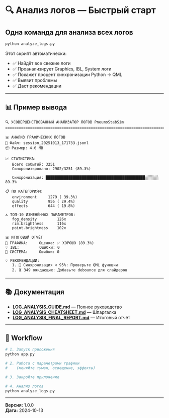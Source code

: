 # 🔍 Анализ логов — Быстрый старт

## Одна команда для анализа всех логов

```bash
python analyze_logs.py
```

Этот скрипт автоматически:
- ✅ Найдёт все свежие логи
- ✅ Проанализирует Graphics, IBL, System логи
- ✅ Покажет процент синхронизации Python → QML
- ✅ Выявит проблемы
- ✅ Даст рекомендации

---

## 📊 Пример вывода

```
🔍 УСОВЕРШЕНСТВОВАННЫЙ АНАЛИЗАТОР ЛОГОВ PneumoStabSim
================================================================================

📊 АНАЛИЗ ГРАФИЧЕСКИХ ЛОГОВ
📄 Файл: session_20251013_171733.jsonl
📦 Размер: 4.6 MB

📈 СТАТИСТИКА:
   Всего событий: 3251
   Синхронизировано: 2902/3251 (89.3%)
   
   Синхронизация: ████████████████████████████████████████████░░░░░░ 89.3%

📋 ПО КАТЕГОРИЯМ:
   environment     1279 ( 39.3%)
   quality         956 ( 29.4%)
   effects         644 ( 19.8%)

🔝 ТОП-10 ИЗМЕНЁННЫХ ПАРАМЕТРОВ:
   fog_density         126x
   rim.brightness      116x
   point.brightness    102x

📊 ИТОГОВЫЙ ОТЧЁТ
🎨 ГРАФИКА:     Оценка: ✅ ХОРОШО (89.3%)
💡 IBL:         Ошибки: 0
🔧 СИСТЕМА:     Ошибки: 0

💡 РЕКОМЕНДАЦИИ:
   1. 🔄 Синхронизация < 95%: Проверьте QML функции
   2. ⏳ 349 ожидающих: Добавьте debounce для слайдеров
```

---

## 📚 Документация

- **[LOG_ANALYSIS_GUIDE.md](docs/LOG_ANALYSIS_GUIDE.md)** — Полное руководство
- **[LOG_ANALYSIS_CHEATSHEET.md](docs/LOG_ANALYSIS_CHEATSHEET.md)** — Шпаргалка
- **[LOG_ANALYSIS_FINAL_REPORT.md](LOG_ANALYSIS_FINAL_REPORT.md)** — Итоговый отчёт

---

## 🚀 Workflow

```bash
# 1. Запуск приложения
python app.py

# 2. Работа с параметрами графики
#    (меняйте туман, освещение, эффекты)

# 3. Закройте приложение

# 4. Анализ логов
python analyze_logs.py
```

---

**Версия:** 1.0.0  
**Дата:** 2024-10-13
